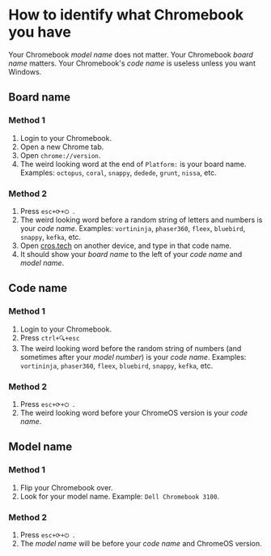 # How to identify what Chromebook you have
Your Chromebook *model name* does not matter. Your Chromebook *board name* matters. Your Chromebook's *code name* is useless unless you want Windows.

## Board name
### Method 1
1. Login to your Chromebook.
2. Open a new Chrome tab.
3. Open `chrome://version`.
4. The weird looking word at the end of `Platform:` is your board name. Examples: `octopus`, `coral`, `snappy`, `dedede`, `grunt`, `nissa`, etc.

### Method 2
1. Press `esc+⟳+⏻ `. 
2. The weird looking word before a random string of letters and numbers is your *code name*. Examples: `vortininja`, `phaser360`, `fleex`, `bluebird`, `snappy`, `kefka`, etc.
3. Open [cros.tech](https://cros.tech) on another device, and type in that code name.
4. It should show your *board name* to the left of your *code name* and *model name*.

## Code name
### Method 1
1. Login to your Chromebook.
2. Press `ctrl+🔍+esc`
3. The weird looking word before the random string of numbers (and sometimes after your *model number*) is your *code name*. Examples: `vortininja`, `phaser360`, `fleex`, `bluebird`, `snappy`, `kefka`, etc.

### Method 2
1. Press `esc+⟳+⏻ `. 
2. The weird looking word before your ChromeOS version is your *code name*.

## Model name
### Method 1
1. Flip your Chromebook over.
2. Look for your model name. Example: `Dell Chromebook 3100`.

### Method 2
1. Press `esc+⟳+⏻ `. 
2. The *model name* will be before your *code name* and ChromeOS version.